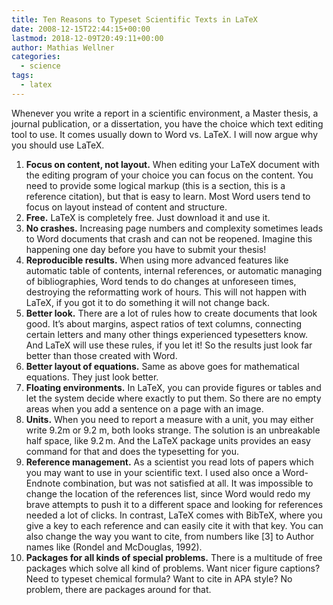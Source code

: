 ```yaml
---
title: Ten Reasons to Typeset Scientific Texts in LaTeX
date: 2008-12-15T22:44:15+00:00
lastmod: 2018-12-09T20:49:11+00:00
author: Mathias Wellner
categories:
  - science
tags:
  - latex
---
```

Whenever you write a report in a scientific environment, a Master thesis, a journal publication, or a dissertation, you have the choice which text editing tool to use. It comes usually down to Word vs. LaTeX. I will now argue why you should use LaTeX.

  1. **Focus on content, not layout.** When editing your LaTeX document with the editing program of your choice you can focus on the content. You need to provide some logical markup (this is a section, this is a reference citation), but that is easy to learn. Most Word users tend to focus on layout instead of content and structure.
  2. **Free.** LaTeX is completely free. Just download it and use it.
  3. **No crashes.** Increasing page numbers and complexity sometimes leads to Word documents that crash and can not be reopened. Imagine this happening one day before you have to submit your thesis!
  4. **Reproducible results.** When using more advanced features like automatic table of contents, internal references, or automatic managing of bibliographies, Word tends to do changes at unforeseen times, destroying the reformatting work of hours. This will not happen with LaTeX, if you got it to do something it will not change back.
  5. **Better look.** There are a lot of rules how to create documents that look good. It&#8217;s about margins, aspect ratios of text columns, connecting certain letters and many other things experienced typesetters know. And LaTeX will use these rules, if you let it! So the results just look far better than those created with Word.
  6. **Better layout of equations.** Same as above goes for mathematical equations. They just look better.  
  7. **Floating environments.** In LaTeX, you can provide figures or tables and let the system decide where exactly to put them. So there are no empty areas when you add a sentence on a page with an image.
  8. **Units.** When you need to report a measure with a unit, you may either write 9.2m or 9.2 m, both looks strange. The solution is an unbreakable half space, like 9.2&thinsp;m. And the LaTeX package units provides an easy command for that and does the typesetting for you.
  9. **Reference management.** As a scientist you read lots of papers which you may want to use in your scientific text. I used also once a Word-Endnote combination, but was not satisfied at all. It was impossible to change the location of the references list, since Word would redo my brave attempts to push it to a different space and looking for references needed a lot of clicks. In contrast, LaTeX comes with BibTeX, where you give a key to each reference and can easily cite it with that key. You can also change the way you want to cite, from numbers like [3] to Author names like (Rondel and McDouglas, 1992).
 10. **Packages for all kinds of special problems.** There is a multitude of free packages which solve all kind of problems. Want nicer figure captions? Need to typeset chemical formula? Want to cite in APA style? No problem, there are packages around for that.